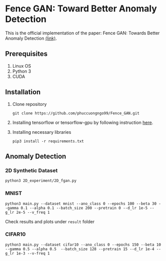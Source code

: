 # Fence GAN: Toward Better Anomaly Detection

This is the official implementation of the paper: Fence GAN: Towards Better Anomaly Detection [(link)](https://arxiv.org/abs/1904.01209).

## Prerequisites
1. Linux OS
2. Python 3
3. CUDA 

## Installation
1. Clone repository
    ```
    git clone https://github.com/phuccuongngo99/Fence_GAN.git
    ```
2. Installing tensorflow or tensorflow-gpu by following instruction [here](https://www.tensorflow.org/install/pip).

3. Installing necessary libraries
    ```
    pip3 install -r requirements.txt
    ```

## Anomaly Detection

### 2D Synthetic Dataset
    
    python3 2D_experiment/2D_fgan.py
    
### MNIST
    python3 main.py --dataset mnist --ano_class 0 --epochs 100 --beta 30 --gamma 0.1 --alpha 0.1 --batch_size 200 --pretrain 0 --d_lr 1e-5 --g_lr 2e-5 --v_freq 1
Check results and plots under `result` folder


### CIFAR10
    python3 main.py --dataset cifar10 --ano_class 0 --epochs 150 --beta 10 --gamma 0.5 --alpha 0.5  --batch_size 128 --pretrain 15 --d_lr 1e-4 --g_lr 1e-3 --v-freq 1    
